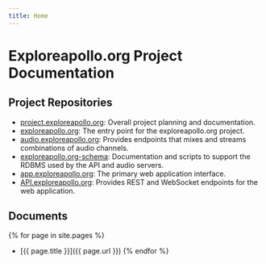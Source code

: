 ```yaml
---
title: Home
---
```


# Exploreapollo.org Project Documentation

## Project Repositories

- [project.exploreapollo.org](https://github.com/UTD-CRSS/project.exploreapollo.org): Overall project planning and documentation.
- [exploreapollo.org](https://github.com/UTD-CRSS/exploreapollo.org): The entry point for the exploreapollo.org project.
- [audio.exploreapollo.org](https://github.com/UTD-CRSS/audio.exploreapollo.org): Provides endpoints that mixes and streams combinations of audio channels.
- [exploreapollo.org-schema](https://github.com/UTD-CRSS/exploreapollo.org-schema): Documentation and scripts to support the RDBMS used by the API and audio servers.
- [app.exploreapollo.org](https://github.com/UTD-CRSS/app.exploreapollo.org): The primary web application interface.
- [API.exploreapollo.org](https://github.com/UTD-CRSS/API.exploreapollo.org): Provides REST and WebSocket endpoints for the web application.

## Documents

{% for page in site.pages %}
- [{{ page.title }}]({{ page.url }})
{% endfor %}
